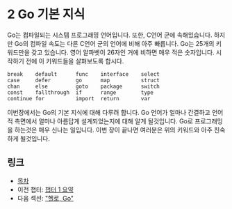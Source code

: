 # 2 Go 기본 지식

Go는 컴파일되는 시스템 프로그래밍 언어입니다. 또한, C언어 군에 속해있습니다. 하지만 Go의 컴파일 속도는 다른 C언어 군의 언어에 비해 아주 빠릅니다. Go는 25개의 키워드만을 갖고 있습니다. 영어 알파벳이 26자인 거에 비하면 매우 적은 숫자입니다. 시작하기 전에 이 키워드들을 살펴보도록 합시다.

	break    default      func    interface    select
	case     defer        go      map          struct
	chan     else         goto    package      switch
	const    fallthrough  if      range        type
	continue for          import  return       var

이번장에서는 Go의 기본 지식에 대해 다루려 합니다. Go 언어가 얼마나 간결하고 언어적 측면에서 얼마나 아름답게 설계되었는지에 대해 알게 될것입니다. Go로 프로그래밍을 하는것은 매우 신나는 일입니다. 이번 장이 끝나면 여러분은 위의 키워드와 아주 친숙하게 될것입니다.

## 링크

- [목차](preface.md)
- 이전 챕터: [챕터 1 요약](01.5.md)
- 다음 섹션: ["헬로, Go"](02.1.md)
